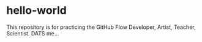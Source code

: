# hello-world
This repository is for practicing the GitHub Flow
Developer, Artist, Teacher, Scientist. DATS me...
